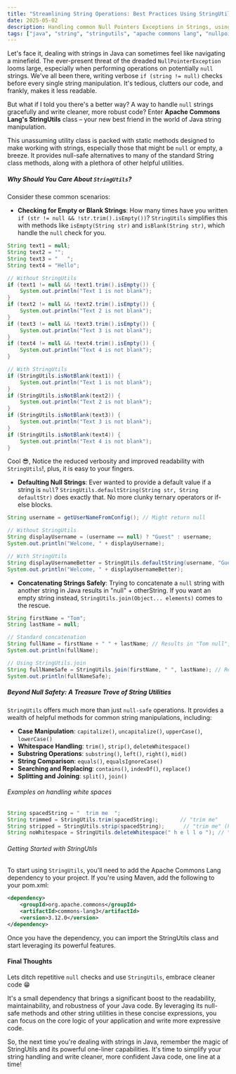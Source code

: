 ```yaml
---
title: "Streamlining String Operations: Best Practices Using StringUtils in Java"
date: 2025-05-02
description: Handling common Null Pointers Exceptions in Strings, using Apache Commons StringUtils
tags: ["java", "string", "stringutils", "apache commons lang", "nullpointerexception", "null safety", "clean code"]
---
```


Let's face it, dealing with strings in Java can sometimes feel like navigating a minefield. The ever-present threat of the dreaded `NullPointerException` looms large, especially when performing operations on potentially `null` strings. We've all been there, writing verbose `if (string != null)` checks before every single string manipulation. It's tedious, clutters our code, and frankly, makes it less readable.

But what if I told you there's a better way? A way to handle `null` strings gracefully and write cleaner, more robust code? Enter **Apache Commons Lang's StringUtils** class – your new best friend in the world of Java string manipulation.

This unassuming utility class is packed with static methods designed to make working with strings, especially those that might be `null` or empty, a breeze. It provides null-safe alternatives to many of the standard String class methods, along with a plethora of other helpful utilities.

##### Why Should You Care About `StringUtils`?

Consider these common scenarios:

* **Checking for Empty or Blank Strings**: How many times have you written `if (str != null && !str.trim().isEmpty())`? `StringUtils` simplifies this with methods like `isEmpty(String str)` and `isBlank(String str)`, which handle the `null` check for you.

```java
String text1 = null;
String text2 = "";
String text3 = "   ";
String text4 = "Hello";

// Without StringUtils
if (text1 != null && !text1.trim().isEmpty()) {
    System.out.println("Text 1 is not blank");
}
if (text2 != null && !text2.trim().isEmpty()) {
    System.out.println("Text 2 is not blank");
}
if (text3 != null && !text3.trim().isEmpty()) {
    System.out.println("Text 3 is not blank");
}
if (text4 != null && !text4.trim().isEmpty()) {
    System.out.println("Text 4 is not blank");
}

// With StringUtils
if (StringUtils.isNotBlank(text1)) {
    System.out.println("Text 1 is not blank");
}
if (StringUtils.isNotBlank(text2)) {
    System.out.println("Text 2 is not blank");
}
if (StringUtils.isNotBlank(text3)) {
    System.out.println("Text 3 is not blank");
}
if (StringUtils.isNotBlank(text4)) {
    System.out.println("Text 4 is not blank");
}
```

Cool 😎, Notice the reduced verbosity and improved readability with `StringUtils`!, plus, it is easy to your fingers.

* **Defaulting Null Strings**: Ever wanted to provide a default value if a string is `null`? `StringUtils.defaultString(String str, String defaultStr)` does exactly that. No more clunky ternary operators or if-else blocks.

```java
String username = getUserNameFromConfig(); // Might return null

// Without StringUtils
String displayUsername = (username == null) ? "Guest" : username;
System.out.println("Welcome, " + displayUsername);

// With StringUtils
String displayUsernameBetter = StringUtils.defaultString(username, "Guest");
System.out.println("Welcome, " + displayUsernameBetter);
```

* **Concatenating Strings Safely**: Trying to concatenate a `null` string with another string in Java results in "null" + otherString. If you want an empty string instead, `StringUtils.join(Object... elements)` comes to the rescue.
```java
String firstName = "Tom";
String lastName = null;

// Standard concatenation
String fullName = firstName + " " + lastName; // Results in "Tom null", No ! I want Tom Cruise 😭
System.out.println(fullName);

// Using StringUtils.join
String fullNameSafe = StringUtils.join(firstName, " ", lastName); // Results in "Tom "
System.out.println(fullNameSafe);
```

##### Beyond Null Safety: A Treasure Trove of String Utilities

`StringUtils` offers much more than just `null-safe` operations. It provides a wealth of helpful methods for common string manipulations, including:

* **Case Manipulation**: `capitalize()`, `uncapitalize()`, `upperCase()`, `lowerCase()`
* **Whitespace Handling**: `trim()`, `strip()`, `deleteWhitespace()`
* **Substring Operations**: `substring()`, `left()`, `right()`, `mid()`
* **String Comparison**: `equals()`, `equalsIgnoreCase()`
* **Searching and Replacing**: `contains()`, `indexOf()`, `replace()`
* **Splitting and Joining**: `split()`, `join()`

###### Examples on handling white spaces

```java
String spacedString = "  trim me  ";
String trimmed = StringUtils.trim(spacedString);       // "trim me"
String stripped = StringUtils.strip(spacedString);      // "trim me" (handles more whitespace characters)
String noWhitespace = StringUtils.deleteWhitespace(" h e l l o "); // "hello"
```
######  Getting Started with StringUtils

To start using `StringUtils`, you'll need to add the Apache Commons Lang dependency to your project. If you're using Maven, add the following to your pom.xml:

```xml
<dependency>
    <groupId>org.apache.commons</groupId>
    <artifactId>commons-lang3</artifactId>
    <version>3.12.0</version> 
</dependency>
```

Once you have the dependency, you can import the StringUtils class and start leveraging its powerful features.

#### Final Thoughts

Lets ditch repetitive `null` checks and use `StringUtils`, embrace cleaner code 😁

It's a small dependency that brings a significant boost to the readability, maintainability, and robustness of your Java code. By leveraging its null-safe methods and other string utilities in these concise expressions, you can focus on the core logic of your application and write more expressive code.

So, the next time you're dealing with strings in Java, remember the magic of StringUtils and its powerful one-liner capabilities. It's time to simplify your string handling and write cleaner, more confident Java code, one line at a time!

